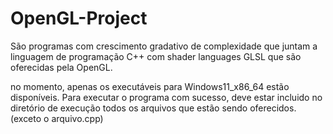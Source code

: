 # OpenGL-Project
São programas com crescimento gradativo de complexidade que juntam a linguagem de programação C++ com shader languages GLSL que são oferecidas pela OpenGL.

no momento, apenas os executáveis para Windows11_x86_64 estão disponíveis.
Para executar o programa com sucesso, deve estar incluido no diretório de execução todos os arquivos que estão sendo oferecidos.
(exceto o arquivo.cpp)
